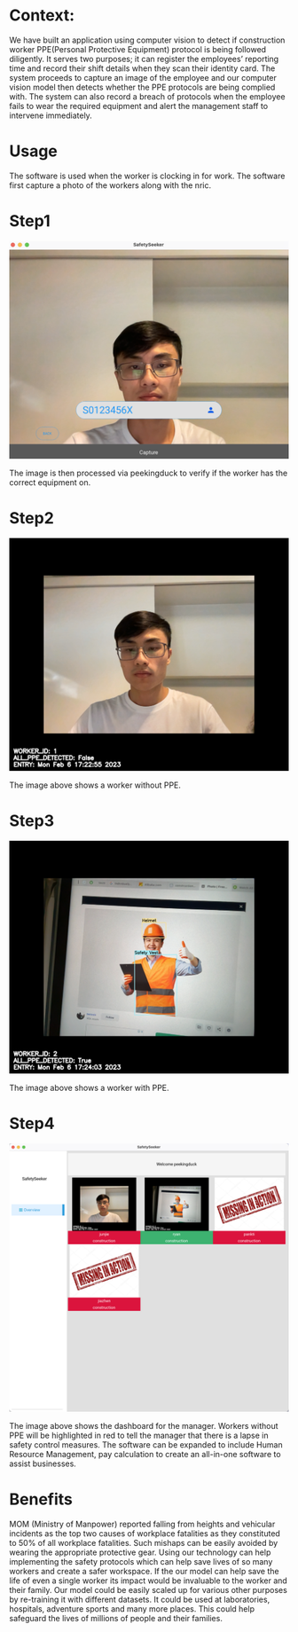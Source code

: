 # **Context**:
We have built an application using computer vision to detect if construction worker PPE(Personal Protective Equipment) protocol is being followed diligently. It serves two purposes; it can register the employees’ reporting time and record their shift details when they scan their identity card. The system proceeds to capture an image of the employee and our computer vision model then detects whether the PPE protocols are being complied with. The system can also record a breach of protocols when the employee fails to wear the required equipment and alert the management staff to intervene immediately.

# **Usage**
The software is used when the worker is clocking in for work. The software first capture a photo of the workers along with the nric.

# **Step1**
![Alt text](assets/imgs/user_camera.png?raw=true "Photo capture page")

The image is then processed via peekingduck to verify if the worker has the correct equipment on.

# **Step2**
![Alt text](.tmp/20230206/S0123456X.png?raw=true "Photo of worker without ppe")

The image above shows a worker without PPE.

# **Step3**
![Alt text](.tmp/20230206/S1234567X.png?raw=true "Photo of worker with ppe")

The image above shows a worker with PPE.

# **Step4**
![Alt text](assets/imgs/demo1.png?raw=true "Dashboard for the manager")

The image above shows the dashboard for the manager. Workers without PPE will be highlighted in red to tell the manager that there is a lapse in safety control measures.
The software can be expanded to include Human Resource Management, pay calculation to create an all-in-one software to assist businesses.


# **Benefits**
MOM (Ministry of Manpower) reported falling from heights and vehicular incidents as the top two causes of workplace fatalities as they constituted to 50% of all workplace fatalities. Such mishaps can be easily avoided by wearing the appropriate protective gear. Using our technology can help implementing the safety protocols which can help save lives of so many workers and create a safer workspace. If the our model can help save the life of even a single worker its impact would be invaluable to the worker and their family. Our model could be easily scaled up for various other purposes by re-training it with different datasets. It could be used at laboratories, hospitals, adventure sports and many more places. This could help safeguard the lives of millions of people and their families.

